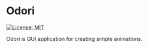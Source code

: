 # Odori

[![License: MIT](https://img.shields.io/badge/License-MIT-brightgreen?style=flat-square)](/LICENSE)

Odori is GUI application for creating simple animations.
